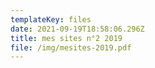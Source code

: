 ```yaml
---
templateKey: files
date: 2021-09-19T18:58:06.296Z
title: mes sites n°2 2019
file: /img/mesites-2019.pdf
---
```

